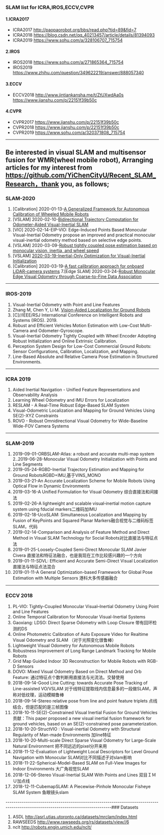 ### SLAM list for ICRA,IROS,ECCV,CVPR   
#### 1.ICRA2017  
* ICRA2017 http://paopaorobot.org/bbs/read.php?tid=89&fid=7  
* ICRA2018 https://blog.csdn.net/qq_40213457/article/details/81394093  
 * ICRA2019 https://www.sohu.com/a/328106707_715754  
#### 2.IROS  
* IROS2018 https://www.sohu.com/a/271865364_715754  
*  IROS2019 https://www.zhihu.com/question/349622219/answer/888057340  
#### 3.ECCV  
* ECCV2018  http://www.jintiankansha.me/t/ZtUXwdAa0s https://www.jianshu.com/p/22151f39b50c  
#### 4.CVPR  
* CVPR2017  https://www.jianshu.com/p/22151f39b50c    
* CVPR2018  https://www.jianshu.com/p/22151f39b50c  
*  CVPR2019  https://www.sohu.com/a/320371808_715754   
--------------------------------------------------------------------------------------------------------------------------------------
## Be interested in visual SLAM and multisensor fusion for WMR(wheel mobile robot),  Arranging articles for my interest from  https://github.com/YiChenCityU/Recent_SLAM_Research，thank you, as  follows;
### SLAM-2020
1. [Calibration] 2020-01-13-[A Generalized Framework for Autonomous Calibration of Wheeled Mobile Robots](https://arxiv.org/pdf/2001.01555.pdf)
2. [VSLAM] 2020-02-10-[Bidirectional Trajectory Computation for Odometer-Aided Visual-Inertial SLAM](https://arxiv.org/pdf/2002.00195.pdf)
3. [VIO] 2020-02-14-EIP-VIO: Edge-Induced Points Based Monocular Visual-Inertial Odometry propose an improved and practical monocular visual-inertial odometry method based on selective edge points.
4. [VSLAM] 2020-03-09-[Robust tightly coupled pose estimation based on monocular vision, inertia, and wheel speed](https://arxiv.org/ftp/arxiv/papers/2003/2003.01496.pdf)
5. [VSLAM] [2020-03-19-Inertial-Only Optimization for Visual-Inertial Initialization](https://arxiv.org/pdf/2003.05766.pdf)
6. [Calibration] 2020-03-19-[A fast calibration approach for onboard LiDAR-camera systems](https://journals.sagepub.com/doi/pdf/10.1177/1729881420909606)
7.[Edge SLAM] 2020-03-24-[Robust Monocular Edge Visual Odometry through Coarse-to-Fine Data Association](https://www.researchgate.net/publication/336056167_Robust_Monocular_Edge_Visual_Odometry_through_Coarse-to-Fine_Data_Association)
--------------------------------------------------------------------------------------------------------------------------------------
###  IROS-2019
1. Visual-Inertial Odometry with Point and Line Features  
2. Zhang M, Chen Y, Li M. [Vision-Aided Localization for Ground Robots](https://hitcm.github.io/data/papers/IROS2019_ground.pdf)
3. [C]//IEEE/RSJ International Conference on Intelligent Robots and Systems (IROS). 2019.  
4. Robust and Efficient Vehicles Motion Estimation with Low-Cost Multi-Camera and Odometer-Gyroscope.  
5. Visual-Inertial Odometry Tightly Coupled with Wheel Encoder Adopting Robust Initialization and Online Extrinsic Calibration.
6. Perception System Design for Low-Cost Commercial Ground Robots: Sensor Configurations, Calibration, Localization, and Mapping.
7. Line-Based Absolute and Relative Camera Pose Estimation in Structured Environments.

--------------------------------------------------------------------------------------------------------------------------------------
###  ICRA 2019
1. Aided Inertial Navigation - Unified Feature Representations and Observability Analysis  
2. Learning Wheel Odometry and IMU Errors for Localization   
3. RESLAM - A Real-Time Robust Edge-Based SLAM System  
4. Visual-Odometric Localization and Mapping for Ground Vehicles Using SE(2)-XYZ Constraints  
5. ROVO - Robust Omnidirectional Visual Odometry for Wide-Baseline Wide-FOV Camera Systems  

--------------------------------------------------------------------------------------------------------------------------------------
###  SLAM-2019
1. 2019-09-01-ORBSLAM-Atlas: a robust and accurate multi-map system
2..2019-06-28-Monocular Visual Odometry Initialization with Points and Line Segments
3. 2019-05-24-RGBD-Inertial Trajectory Estimation and Mapping for Ground RobotsRGBD+IMU,基于VINS_MONO
4. 2019-03-21-An Accurate Localization Scheme for Mobile Robots Using Optical Flow in Dynamic Environments
5. 2019-03-16-A Unified Formulation for Visual Odometry 综合直接法和间接法
6. 2019-02-26-A lightweight and scalable visual‑inertial motion capture system using fducial markers二维码加IMU
7. 2019-02-18-UcoSLAM: Simultaneous Localization and Mapping by Fusion of KeyPoints and Squared Planar Markers融合视觉与二维码标签SLAM，代码
8. 2019-02-14-Comparison and Analysis of Feature Method and Direct Method in Visual SLAM Technology for Social Robots对比直接法与特征点法
9. 2019-01-25-Loosely-Coupled Semi-Direct Monocular SLAM Javier Civera 直接法和特征法融合，也是我现在工作比较感兴趣的一个方向
10. 2019-01-11-SDVL: Efficient and Accurate Semi-Direct Visual Localization 直接法与特征点法混合
11. 2019-01-11-A General Optimization-based Framework for Global Pose Estimation with Multiple Sensors 港科大多传感器融合
--------------------------------------------------------------------------------------------------------------------------------------
### ECCV 2018 
1. PL-VIO: Tightly-Coupled Monocular Visual–Inertial Odometry Using Point and Line Features
2. Online Temporal Calibration for Monocular Visual-Inertial Systems
3. Gaoxiang: LDSO: Direct Sparse Odometry with Loop Closure 带有回环检测的DS
4. Online Photometric Calibration of Auto Exposure Video for Realtime Visual Odometry and SLAM （对于光照变化很鲁棒）
5. Lightweight Visual Odometry for Autonomous Mobile Robots
6. Robustness Improvement of Long Range Landmark Tracking for Mobile Robots
7. Grid Map Guided Indoor 3D Reconstruction for Mobile Robots with RGB-D Sensors
8. DOVO: Mixed Visual Odometry Based on Direct Method and Orb Feature: 通过特征点个数判断用直接法与光流法。交替使用
9. 2018-09-14-Good Line Cutting: towards Accurate Pose Tracking of Line-assisted VO/VSLAM 对于线特征提取线内信息最多的一段做SLAM，声称对低纹理，运动模糊鲁棒
10. 2018-09-14-Stereo relative pose from line and point feature triplets 点线结合，但是匹配的是三帧图像
11. 2018-10-11-SE(2)-Constrained Visual Inertial Fusion for Ground Vehicles 贡献：This paper proposed a new visual inertial fusion framework for ground vehicles, based on an SE(2)-constrained pose parameterization.
12. 2018-10-20-StructVIO : Visual-inertial Odometry with Structural Regularity of Man-made Environments 加line特征
13. 2018-10-20-Multi-scale Direct Sparse Visual Odometry for Large-Scale Natural Environment 把不同远近的pixel分开来用
14. 2018-11-12-Evaluation of Lightweight Local Descriptors for Level Ground Navigation with Monocular SLAM对比不同描述子对slam影响
15. 2018-11-22-Spherical-Model-Based SLAM on Full-View Images for Indoor Environments 大广角视觉SLAM
16. 2018-12-06-Stereo Visual-Inertial SLAM With Points and Lines 双目ＩＭＵ加点线
17. 2018-12-11-CubemapSLAM: A Piecewise-Pinhole Monocular Fisheye SLAM System 鱼眼镜头slam

------------------------------------------------------------------------------------------------------------------------------------###  Datasets
1. ASDL     http://asrl.utias.utoronto.ca/datasets/mrclam/index.html
2. RAWSEEDS http://www.rawseeds.org/rs/datasets/view//6
3. nclt http://robots.engin.umich.edu/nclt/
